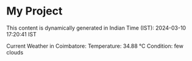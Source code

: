 # My Project

This content is dynamically generated in Indian Time (IST): 2024-03-10 17:20:41 IST


Current Weather in Coimbatore:
Temperature: 34.88 °C
Condition: few clouds
